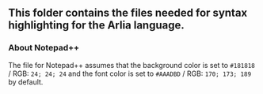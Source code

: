 ## This folder contains the files needed for syntax highlighting for the Arlia language.

### About Notepad++
The file for Notepad++ assumes that the background color is set to ```#181818``` / RGB: ```24; 24; 24```
and the font color is set to ```#AAADBD``` / RGB: ```170; 173; 189``` by default.
